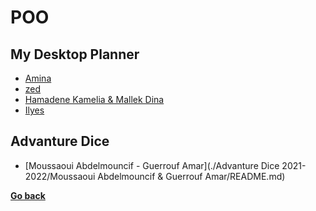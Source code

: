 ﻿# POO
## My Desktop Planner
- [Amina](./MydesktopPlanner22-23/Amina/README.md)
- [zed](./MydesktopPlanner22-23/zed/README.md)
- [Hamadene Kamelia & Mallek Dina](./MydesktopPlanner22-23/Hamadene_Kamelia-Mallek_Dina%20/README.md)
- [Ilyes](./MydesktopPlanner22-23/Ilyes/README.md)
##  Advanture Dice
- [Moussaoui Abdelmouncif - Guerrouf Amar](./Advanture Dice 2021-2022/Moussaoui Abdelmouncif & Guerrouf Amar/README.md)

**[Go back](../2CP.md)**
